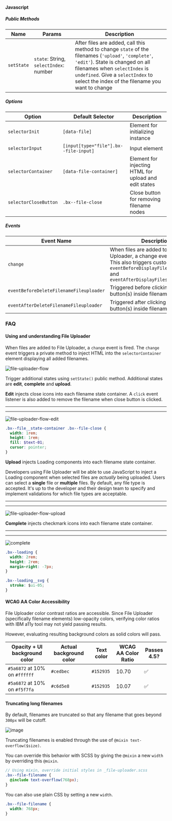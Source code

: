 #### Javascript

##### Public Methods

| Name       | Params                                 | Description                                                                                                                                                                                                                                                       |
|------------|----------------------------------------|-------------------------------------------------------------------------------------------------------------------------------------------------------------------------------------------------------------------------------------------------------------------|
| `setState` | `state`: String, `selectIndex`: number | After files are added, call this method to change `state` of the filenames (`'upload'`, `'complete'`, `'edit'`). State is changed on all filenames when `selectIndex` is `undefined`. Give a `selectIndex` to select the index of the filename you want to change |

##### Options

| Option                | Default Selector                      | Description                                           |
|-----------------------|---------------------------------------|-------------------------------------------------------|
| `selectorInit`        | `[data-file]`                         | Element for initializing instance                     |
| `selectorInput`       | `[input[type="file"].bx--file-input]` | Input element                                         |
| `selectorContainer`   | `[data-file-container]`               | Element for injecting HTML for upload and edit states |
| `selectorCloseButton` | `.bx--file-close`                     | Close button for removing filename nodes              |

##### Events

| Event Name                              | Description                                                                                                                                                                          |
|-----------------------------------------|--------------------------------------------------------------------------------------------------------------------------------------------------------------------------------------|
| `change`                                | When files are added to File Uploader, a change event is fired. This also triggers custom events; see `eventBeforeDisplayFilesFileuploader` and `eventAfterDisplayFilesFileuploader` |
| `eventBeforeDeleteFilenameFileuploader` | Triggered before clicking on close button(s) inside filename node(s).                                                                                                                |
| `eventAfterDeleteFilenameFileuploader`  | Triggered after clicking on close button(s) inside filename node(s).                                                                                                                 |

### FAQ 

#### Using and understanding File Uploader

When files are added to File Uploader, a `change` event is fired.
The `change` event triggers a private method to inject HTML into the `selectorContainer` element displaying all added filenames.

![file-uploader-flow](https://media.github.ibm.com/user/76/files/5e736240-ec52-11e6-9251-32ffed4bc70b)

Trigger additional states using `setState()` public method. 
Additional states are **edit**, **complete** and **upload**.

**Edit** injects close icons into each filename state container. A `click` event listener is also added to remove the filename when close button is clicked.

---
***
> 
![file-uploader-flow-edit](https://media.github.ibm.com/user/76/files/f2abbdcc-ec52-11e6-938c-535458ffee6d)

```scss
.bx--file__state-container .bx--file-close {
  width: 1rem;
  height: 1rem;
  fill: $text-01;
  cursor: pointer;
}
```

**Upload** injects Loading components into each filename state container.

Developers using File Uploader will be able to use JavaScript to inject a Loading component when selected files are _actually_ being uploaded. 
Users can select a __single__ file or __multiple__ files.
By default, any file type is accepted.
It's up to the developer and their design team to specify and implement validations for which file types are acceptable.

---
***
> 
![file-uploader-flow-upload](https://media.github.ibm.com/user/76/files/ae239d28-ec52-11e6-8aff-03cd541a1003)

**Complete** injects checkmark icons into each filename state container.

---
***
> 
![complete](https://media.github.ibm.com/user/76/files/cf833552-000a-11e7-953c-89152f30046b)

```css
.bx--loading {
  width: 2rem;
  height: 2rem;
  margin-right: -7px;
}

.bx--loading__svg {
  stroke: $ui-05;
}
```

#### WCAG AA Color Accessibility

File Uploader color contrast ratios are accessible.
Since File Uploader (specifically filename elements) low-opacity colors, 
verifying color ratios with IBM a11y tool may not yield passing results.

However, evaluating resulting background colors as solid colors will pass.

| Opacity + UI background color | Actual background color | Text color | WCAG AA Color Ratio | Passes 4.5?        |
|-------------------------------|-------------------------|------------|---------------------|--------------------|
| `#5a6872` at 10% on `#ffffff` | `#cedbec`               | `#152935`  | 10.70               | :white_check_mark: |
| `#5a6872` at 10% on `#f5f7fa` | `#c6d5e8`               | `#152935`  | 10.07               | :white_check_mark: |

#### Truncating long filenames

By default, filenames are truncated so that any filename that goes beyond `300px` will be cutoff.


![image](https://media.github.ibm.com/user/76/files/9e8debe0-ed36-11e6-818f-e1efccb253cd)

Truncating filenames is enabled through the use of `@mixin text-overflow($size)`.

You can override this behavior with SCSS by giving the `@mixin` a new `width` by overriding this `@mixin`.

```scss
// Using mixin, override initial styles in _file-uploader.scss
.bx--file-filename {
  @include text-overflow(768px);
}
```

You can also use plain CSS by setting a new `width`.

```scss
.bx--file-filename {
  width: 768px;
}
```
